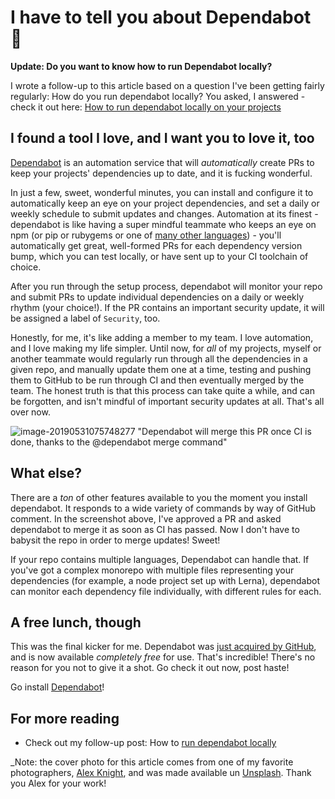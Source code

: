 # I have to tell you about Dependabot 🤖

**Update: Do you want to know how to run Dependabot locally?**

I wrote a follow-up to this article based on a question I've been getting fairly regularly: How do you run dependabot locally? You asked, I answered - check it out here: [How to run dependabot locally on your projects](https://mikebifulco.com/posts/run-dependabot-locally)

## I found a tool I love, and I want you to love it, too

[Dependabot](https://dependabot.com) is an automation service that will _automatically_ create PRs to keep your projects' dependencies up to date, and it is fucking wonderful.

In just a few, sweet, wonderful minutes, you can install and configure it to automatically keep an eye on your project dependencies, and set a daily or weekly schedule to submit updates and changes. Automation at its finest - dependabot is like having a super mindful teammate who keeps an eye on npm (or pip or rubygems or one of [many other languages](https://dependabot.com/#languages)) - you'll automatically get great, well-formed PRs for each dependency version bump, which you can test locally, or have sent up to your CI toolchain of choice.

After you run through the setup process, dependabot will monitor your repo and submit PRs to update individual dependencies on a daily or weekly rhythm (your choice!). If the PR contains an important security update, it will be assigned a label of `Security`, too.

Honestly, for me, it's like adding a member to my team. I love automation, and I love making my life simpler. Until now, for _all_ of my projects, myself or another teammate would regularly run through all the dependencies in a given repo, and manually update them one at a time, testing and pushing them to GitHub to be run through CI and then eventually merged by the team. The honest truth is that this process can take quite a while, and can be forgotten, and isn't mindful of important security updates at all. That's all over now.

![image-20190531075748277 "Dependabot will merge this PR once CI is done, thanks to the @dependabot merge command"](/Users/mike/Desktop/dependabot-screenshot.png)

## What else?

There are a _ton_ of other features available to you the moment you install dependabot. It responds to a wide variety of commands by way of GitHub comment. In the screenshot above, I've approved a PR and asked dependabot to merge it as soon as CI has passed. Now I don't have to babysit the repo in order to merge updates! Sweet!

If your repo contains multiple languages, Dependabot can handle that. If you've got a complex monorepo with multiple files representing your dependencies (for example, a node project set up with Lerna), dependabot can monitor each dependency file individually, with different rules for each.

## A free lunch, though

This was the final kicker for me. Dependabot was [just acquired by GitHub](https://dependabot.com/blog/hello-github/), and is now available _completely free_ for use. That's incredible! There's no reason for you not to give it a shot. Go check it out now, post haste!

Go install [Dependabot](https://dependabot.com)!

## For more reading

- Check out my follow-up post: How to [run dependabot locally](https://mikebifulco.com/posts/run-dependabot-locally)

\_Note: the cover photo for this article comes from one of my favorite photographers, [Alex Knight](https://twitter.com/agkdesign), and was made available un [Unsplash](https://unsplash.com/search/photos/robot?utm_source=unsplash&utm_medium=referral&utm_content=creditCopyText). Thank you Alex for your work!
